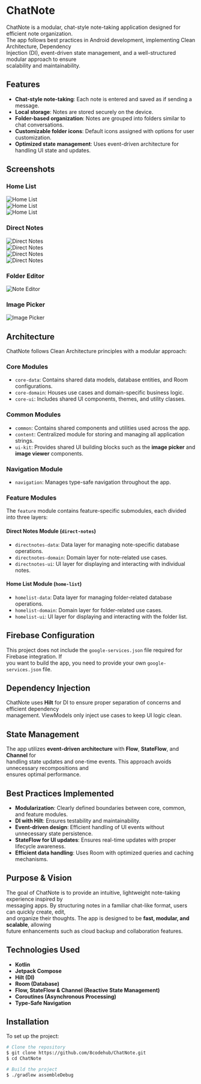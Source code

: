 # ChatNote

ChatNote is a modular, chat-style note-taking application designed for efficient note organization.  
The app follows best practices in Android development, implementing Clean Architecture, Dependency  
Injection (DI), event-driven state management, and a well-structured modular approach to ensure  
scalability and maintainability.

## Features

- **Chat-style note-taking**: Each note is entered and saved as if sending a message.
- **Local storage**: Notes are stored securely on the device.
- **Folder-based organization**: Notes are grouped into folders similar to chat conversations.
- **Customizable folder icons**: Default icons assigned with options for user customization.
- **Optimized state management**: Uses event-driven architecture for handling UI state and updates.

## Screenshots

### Home List
![Home List](https://raw.githubusercontent.com/8codehub/ChatNote/refs/heads/main/assets/home.png)  
![Home List](https://raw.githubusercontent.com/8codehub/ChatNote/refs/heads/main/assets/home_folder_swipe.png)  
![Home List](https://raw.githubusercontent.com/8codehub/ChatNote/refs/heads/main/assets/home_delete_folder.png)

### Direct Notes
![Direct Notes](https://raw.githubusercontent.com/8codehub/ChatNote/refs/heads/main/assets/notes.png)  
![Direct Notes](https://raw.githubusercontent.com/8codehub/ChatNote/refs/heads/main/assets/image_draft.png)  
![Direct Notes](https://raw.githubusercontent.com/8codehub/ChatNote/refs/heads/main/assets/single_note.png)  
![Direct Notes](https://raw.githubusercontent.com/8codehub/ChatNote/refs/heads/main/assets/note_actions.png)

### Folder Editor
![Note Editor](https://raw.githubusercontent.com/8codehub/ChatNote/refs/heads/main/assets/folder_editor.png)

### Image Picker
![Image Picker](https://raw.githubusercontent.com/8codehub/ChatNote/refs/heads/main/assets/image_picker.png)

## Architecture

ChatNote follows Clean Architecture principles with a modular approach:

### Core Modules
- `core-data`: Contains shared data models, database entities, and Room configurations.
- `core-domain`: Houses use cases and domain-specific business logic.
- `core-ui`: Includes shared UI components, themes, and utility classes.

### Common Modules
- `common`: Contains shared components and utilities used across the app.
- `content`: Centralized module for storing and managing all application strings.
- `ui-kit`: Provides shared UI building blocks such as the **image picker** and **image viewer** components.

### Navigation Module
- `navigation`: Manages type-safe navigation throughout the app.

### Feature Modules

The `feature` module contains feature-specific submodules, each divided into three layers:

#### Direct Notes Module (`direct-notes`)
- `directnotes-data`: Data layer for managing note-specific database operations.
- `directnotes-domain`: Domain layer for note-related use cases.
- `directnotes-ui`: UI layer for displaying and interacting with individual notes.

#### Home List Module (`home-list`)
- `homelist-data`: Data layer for managing folder-related database operations.
- `homelist-domain`: Domain layer for folder-related use cases.
- `homelist-ui`: UI layer for displaying and interacting with the folder list.

## Firebase Configuration

This project does not include the `google-services.json` file required for Firebase integration. If  
you want to build the app, you need to provide your own `google-services.json` file.

## Dependency Injection

ChatNote uses **Hilt** for DI to ensure proper separation of concerns and efficient dependency  
management. ViewModels only inject use cases to keep UI logic clean.

## State Management

The app utilizes **event-driven architecture** with **Flow**, **StateFlow**, and **Channel** for  
handling state updates and one-time events. This approach avoids unnecessary recompositions and  
ensures optimal performance.

## Best Practices Implemented

- **Modularization**: Clearly defined boundaries between core, common, and feature modules.
- **DI with Hilt**: Ensures testability and maintainability.
- **Event-driven design**: Efficient handling of UI events without unnecessary state persistence.
- **StateFlow for UI updates**: Ensures real-time updates with proper lifecycle awareness.
- **Efficient data handling**: Uses Room with optimized queries and caching mechanisms.

## Purpose & Vision

The goal of ChatNote is to provide an intuitive, lightweight note-taking experience inspired by  
messaging apps. By structuring notes in a familiar chat-like format, users can quickly create, edit,  
and organize their thoughts. The app is designed to be **fast, modular, and scalable**, allowing  
future enhancements such as cloud backup and collaboration features.

## Technologies Used

- **Kotlin**
- **Jetpack Compose**
- **Hilt (DI)**
- **Room (Database)**
- **Flow, StateFlow & Channel (Reactive State Management)**
- **Coroutines (Asynchronous Processing)**
- **Type-Safe Navigation**

## Installation

To set up the project:

```sh
# Clone the repository
$ git clone https://github.com/8codehub/ChatNote.git
$ cd ChatNote

# Build the project
$ ./gradlew assembleDebug
